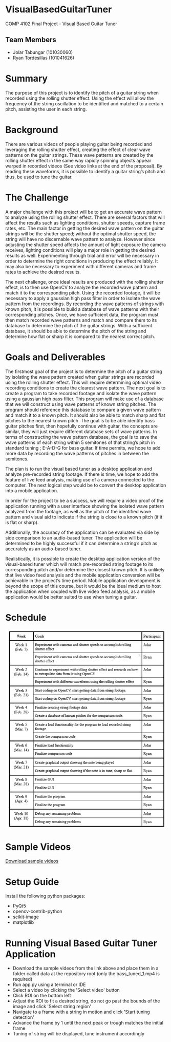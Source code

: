 # VisualBasedGuitarTuner
COMP 4102 Final Project - Visual Based Guitar Tuner

## Team Members 
- Jolar Tabungar (101030060)
- Ryan Tordesillas (101041626)

# Summary
The purpose of this project is to identify the pitch of a guitar string when recorded using the rolling shutter effect. Using the effect will allow the frequency of the string oscillation to be identified and matched to a certain pitch, assisting the user in each string.
# Background
There are various videos of people playing guitar being recorded and leveraging the rolling shutter effect, creating the effect of clear wave patterns on the guitar strings. These wave patterns are created by the rolling shutter effect in the same way rapidly spinning objects appear warped in recorded videos (See video links at the end of the proposal).  By reading these waveforms, it is possible to identify a guitar string’s pitch and thus, be used to tune the guitar. 
# The Challenge
A major challenge with this project will be to get an accurate wave pattern to analyze using the rolling shutter effect. There are several factors that will affect the results such as lighting conditions, shutter speeds, capture frame rates, etc. The main factor in getting the desired wave pattern on the guitar strings will be the shutter speed; without the optimal shutter speed, the string will have no discernable wave pattern to analyze. However since adjusting the shutter speed affects the amount of light exposure the camera receives, lighting conditions will play a major role in getting the desired results as well. Experimenting through trial and error will be necessary in order to determine the right conditions in producing the effect reliably. It may also be necessary to experiment with different cameras and frame rates to achieve the desired results.

The next challenge, once ideal results are produced with the rolling shutter effect, is to then use OpenCV to analyze the recorded wave pattern and match it to the corresponding pitch. Using the recorded footage, it will be necessary to apply a gaussian high pass filter in order to isolate the wave pattern from the recordings. By recording the wave patterns of strings with known pitch, it is possible to build a database of wave patterns with their corresponding pitches. Once, we have sufficient data, the program must then match recorded wave patterns and match and compare them to its database to determine the pitch of the guitar strings. With a sufficient database, it should be able to determine the pitch of the string and determine how flat or sharp it is compared to the nearest correct pitch.


# Goals and Deliverables
The firstmost goal of the project is to determine the pitch of a guitar string by isolating the wave pattern created when guitar strings are recorded using the rolling shutter effect.
This will require determining optimal video recording conditions to create the clearest wave pattern. The next goal is to create a program to take recorded footage and isolate the wave pattern using a gaussian high pass filter. This program will make use of a database that we will construct using wave patterns of known string pitches. The program should reference this database to compare a given wave pattern and match it to a known pitch. It should also be able to match sharp and flat pitches to the nearest known pitch. The goal is to be able identify bass guitar pitches first, then hopefully continue with guitar, the concepts are similar, they will just require different database sets of wave patterns. In terms of constructing the wave pattern database, the goal is to save the wave patterns of each string within 5 semitones of that string’s pitch in standard tuning ; E-A-D-G for bass guitar. If time permits, we hope to add more data by recording the wave patterns of pitches in between the semitones.

The plan is to run the visual based tuner as a desktop application and analyze pre-recorded string footage. If there is time, we hope to add the feature of live feed analysis, making use of a camera connected to the computer. The next logical step would be to convert the desktop application into a mobile application.

In order for the project to be a success, we will require a video proof of the application running with a user interface showing the isolated wave pattern analyzed from the footage, as well as the pitch of the identified wave pattern and visual aid to indicate if the string is close to a known pitch (if it is flat or sharp).

Additionally, the accuracy of the application can be evaluated via side by side comparison to an audio-based tuner. The application will be determined to be highly successful if it can determine a string’s pitch as accurately as an audio-based tuner. 

Realistically, it is possible to create the desktop application version of the visual-based tuner which will match pre-recorded string footage to its corresponding pitch and/or determine the closest known pitch. It is unlikely that live video feed analysis and the mobile application conversion will be achievable in the project’s time period. Mobile application development is beyond the scope of this course, but it would be the ideal medium to host the application when coupled with live video feed analysis, as a mobile application would be better suited to use when tuning a guitar.

# Schedule
![plot](./image/Milestones.png)

# Sample Videos
[Download sample videos](https://drive.google.com/drive/folders/1-gGsge0LZ-OofLz3W2sh0KIgWmB1FDzY?usp=sharing)

# Setup Guide
Install the following python packages:
- PyQt5
- opencv-contrib-python
- scikit-image
- matplotlib

# Running Visual Based Guitar Tuner Application
- Download the sample videos from the link above and place them in a folder called data at the repository root (only the bass_tuned_1.mp4 is required)
- Run app.py using a terminal or IDE
- Select a video by clicking the 'Select video' button
- Click ROI on the bottom left
- Adjust the ROI to fit a desired string, do not go past the bounds of the image and click 'Select string region'
- Navigate to a frame with a string in motion and click 'Start tuning detection'
- Advance the frame by 1 until the next peak or trough matches the initial frame
- Tuning of string will be displayed, tune instrument accordingly



